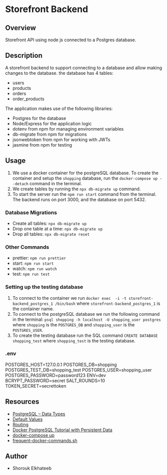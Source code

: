 # Storefront Backend

## Overview
Storefront API using node js connected to a Postgres database.

## Description
A storefront backend to support connecting to a database and allow making changes to the database. the database has 4 tables: 
- users
- products
- orders
- order_products

The  application makes use of the following libraries:
- Postgres for the database
- Node/Express for the application logic
- dotenv from npm for managing environment variables
- db-migrate from npm for migrations
- jsonwebtoken from npm for working with JWTs
- jasmine from npm for testing

## Usage
1. We use a docker container for the postgreSQL database. To create the container and setup the `shopping` database, run the `docker-compose up --detach` command in the terminal.
2. We create tables by running the `npx db-migrate up` command.
3. To start the server run the `npm run start` command from the terminal. The backend runs on port 3000, and the database on port 5432.

### Database Migrations
- Create all tables: `npx db-migrate up`
- Drop one table at a time: `npx db-migrate up`
- Drop all tables: `npx db-migrate reset`

### Other Commands
- prettier: `npm run prettier`
- start: `npm run start`
- watch: `npm run watch`
- test: `npm run test`

### Setting up the testing database
1. To connect to the container we run `docker exec  -i -t storefront-backend_postgres_1 /bin/bash` where `storefront-backend_postgres_1` is the container name.
2. To connect to the postgreSQL database we run the following command in the terminal:
`psql shopping -h localhost -U shopping_user postgres` where `shopping` is the `POSTGRES_DB` and `shopping_user` is the `POSTGRES_USER`.
3. To create the testing database run the SQL command `CREATE DATABASE shopping_test` where `shopping_test` is the testing database.

### .env
POSTGRES_HOST=127.0.0.1
POSTGRES_DB=shopping
POSTGRES_TEST_DB=shopping_test
POSTGRES_USER=shopping_user
POSTGRES_PASSWORD=password123
ENV=dev
BCRYPT_PASSWORD=secret
SALT_ROUNDS=10
TOKEN_SECRET=secrettoken

## Resources
- [PostgreSQL – Data Types](https://www.geeksforgeeks.org/postgresql-data-types/)
- [Default Values](https://www.postgresql.org/docs/current/ddl-default.html#:~:text=If%20no%20default%20value%20is,after%20the%20column%20data%20type.)
- [Routing](https://expressjs.com/en/guide/routing.html)
- [Docker PostgreSQL Tutorial with Persistent Data](https://www.youtube.com/watch?v=G3gnMSyX-XM&t=201s)
- [docker-compose up](https://docs.docker.com/compose/reference/up/)
- [frequent-docker-commands.sh](https://gist.github.com/orette/9e0c98cf89138299fcf82016e8a45d55)

## Author
- Shorouk Elkhateeb
